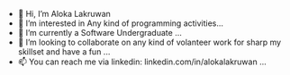 - 👋 Hi, I’m Aloka Lakruwan
- 👀 I’m interested in Any kind of programming activities...
- 🌱 I’m currently a Software Undergraduate ...
- 💞️ I’m looking to collaborate on any kind of volanteer work for sharp my skillset and have a fun ...
- 📫 You can reach me via linkedin: linkedin.com/in/alokalakruwan ...

<!---
AlokaLakruwan/AlokaLakruwan is a ✨ special ✨ repository because its `README.md` (this file) appears on your GitHub profile.
You can click the Preview link to take a look at your changes.
--->
